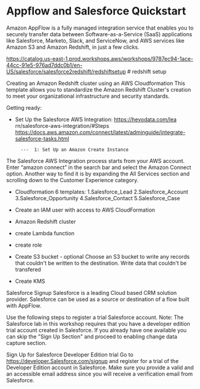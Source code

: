 # Appflow and Salesforce Quickstart

Amazon AppFlow is a fully managed integration service that enables you to securely transfer data between Software-as-a-Service (SaaS) applications like Salesforce, Marketo, Slack, and ServiceNow, and AWS services like Amazon S3 and Amazon Redshift, in just a few clicks.

<https://catalog.us-east-1.prod.workshops.aws/workshops/9787ec94-1ace-44cc-91e5-976ad7ddc0b1/en-US/salesforce/salesforce2redshift/redshiftsetup> # redshift setup

Creating an Amazon Redshift cluster using an AWS Cloudformation
This template allows you to standardize the Amazon Redshift Cluster's creation to meet your organizational infrastructure and security standards.

Getting ready:

- Set Up the Salesforce AWS Integration: <https://hevodata.com/lea> rn/salesforce-aws-integration/#Steps
<https://docs.aws.amazon.com/connect/latest/adminguide/integrate-salesforce-tasks.html>

        ---  1: Set Up an Amazon Create Instance

The Salesforce AWS Integration process starts from your AWS account. Enter “amazon connect” in the search bar and select the Amazon Connect option. Another way to find it is by expanding the All Services section and scrolling down to the Customer Experience category.

- Cloudformation 6 templates:
            1.Salesforce_Lead
            2.Salesforce_Account
            3.Salesforce_Opportunity
            4.Salesforce_Contact
            5.Salesforce_Case

- Create an IAM user with access to AWS CloudFormation
- Amazon Redshift cluster
- create Lambda function
- create role
- Create S3 bucket - optional
                Choose an S3 bucket to write any records that couldn't be written to the destination. Write data that couldn't be transfered
- Create KMS

Salesforce Signup
Salesforce is a leading Cloud based CRM solution provider. Salesforce can be used as a source or destination of a flow built with AppFlow.

Use the following steps to register a trial Salesforce account. Note: The Salesforce lab in this workshop requires that you have a developer edition trial account created in Salesforce. If you already have one available you can skip the "Sign Up Section" and proceed to enabling change data capture section.

Sign Up for Salesforce Developer Edition trial
Go to <https://developer.Salesforce.com/signup>  and register for a trial of the Developer Edition account in Salesforce. Make sure you provide a valid and an accessible email address since you will receive a verification email from Salesforce.
